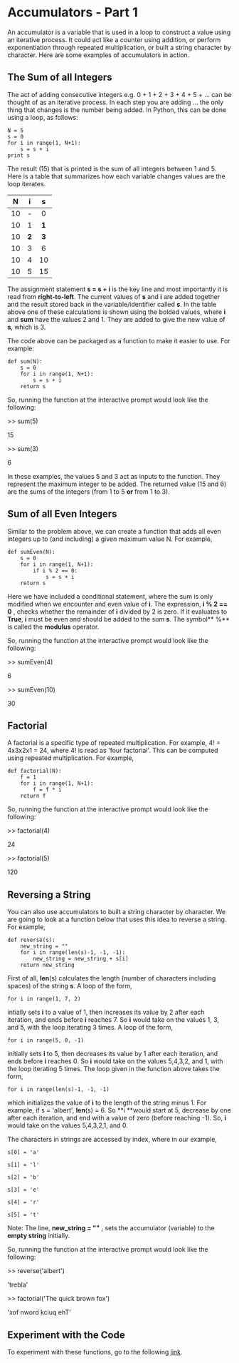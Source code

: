 # Accumulators - Part 1

An accumulator is a variable that is used in a loop to construct a value using an iterative process.  It could act like a counter using addition, or perform exponentiation through repeated multiplication, or built a string character by character.  Here are some examples of accumulators in action.

## The Sum of all Integers

The act of adding consecutive integers e.g. 0 + 1 + 2 + 3 + 4 + 5 + ... can be thought of as an iterative process.  In each step you are adding ... the only thing that changes is the number being added.  In Python, this can be done using a loop, as follows:

```
N = 5
s = 0
for i in range(1, N+1):
    s = s + i
print s
```

The result \(15\) that is printed is the sum of all integers between 1 and 5.  Here is a table that summarizes how each variable changes values are the loop iterates.

| N | i | s |
| :---: | :---: | :---: |
| 10 | - | 0 |
| 10 | 1 | **1** |
| 10 | **2** | **3** |
| 10 | 3 | 6 |
| 10 | 4 | 10 |
| 10 | 5 | 15 |

The assignment statement **s = s + i** is the key line and most importantly it is read from **right-to-left**.  The current values of **s** and **i** are added together and the result stored back in the variable/identifier called **s**.  In the table above one of these calculations is shown using the bolded values, where **i** and **sum** have the values 2 and 1.  They are added to give the new value of **s**, which is 3.

The code above can be packaged as a function to make it easier to use.  For example:

```
def sum(N):
    s = 0
    for i in range(1, N+1):
        s = s + i
    return s
```

So, running the function at the interactive prompt would look like the following:

&gt;&gt; sum\(5\)

15

&gt;&gt; sum\(3\)

6

In these examples, the values 5 and 3 act as inputs to the function.  They represent the maximum integer to be added.  The returned value \(15 and 6\) are the sums of the integers \(from 1 to 5 **or** from 1 to 3\).

## Sum of all Even Integers

Similar to the problem above, we can create a function that adds all even integers up to \(and including\) a given maximum value N.  For example,

```
def sumEven(N):
    s = 0
    for i in range(1, N+1):
        if i % 2 == 0:
            s = s + i
    return s
```

Here we have included a conditional statement, where the sum is only modified when we encounter and even value of **i**.  The expression,  **i % 2 == 0** , checks whether the remainder of **i**  divided by 2 is zero.  If it evaluates to **True**, **i** must be even and should be added to the sum **s**.  The symbol** %** is called the **modulus** operator.

So, running the function at the interactive prompt would look like the following:

&gt;&gt; sumEven\(4\)

6

&gt;&gt; sumEven\(10\)

30

## Factorial

A factorial is a specific type of repeated multiplication.  For example, 4! = 4x3x2x1 = 24, where 4! is read as 'four factorial'.  This can be computed using repeated multiplication.  For example,

```
def factorial(N):
    f = 1
    for i in range(1, N+1):
        f = f * i
    return f
```

So, running the function at the interactive prompt would look like the following:

&gt;&gt; factorial\(4\)

24

&gt;&gt; factorial\(5\)

120

## Reversing a String

You can also use accumulators to built a string character by character.  We are going to look at a function below that uses this idea to reverse a string.  For example,

```
def reverse(s):
    new_string = ""
    for i in range(len(s)-1, -1, -1):
        new_string = new_string + s[i]
    return new_string
```

First of all, **len**\(s\) calculates the length \(number of characters including spaces\) of the string **s**.  A loop of the form,

`for i in range(1, 7, 2)`

intially sets **i** to a value of 1, then increases its value by 2 after each iteration, and ends before **i** reaches 7.  So **i** would take on the values 1, 3, and 5, with the loop iterating 3 times.  A loop of the form,

`for i in range(5, 0, -1)`

initially sets **i** to 5, then decreases its value by 1 after each iteration, and ends before **i** reaches 0.  So **i** would take on the values 5,4,3,2, and 1, with the loop iterating 5 times.  The loop given in the function above takes the form,

`for i in range(len(s)-1, -1, -1)`

which initializes the value of **i** to the length of the string minus 1.  For example, if s = 'albert', **len**\(s\) = 6.  So **i **would start at 5, decrease by one after each iteration, and end with a value of zero \(before reaching -1\).  So, **i** would take on the values 5,4,3,2,1, and 0.

The characters in strings are accessed by index, where in our example,

`s[0] = 'a'`

`s[1] = 'l'`

`s[2] = 'b'`

`s[3] = 'e'`

`s[4] = 'r'`

`s[5] = 't'`

Note:  The line,  **new\_string = ""** , sets the accumulator \(variable\) to the **empty string** initially.

So, running the function at the interactive prompt would look like the following:

&gt;&gt; reverse\('albert'\)

'trebla'

&gt;&gt; factorial\('The quick brown fox'\)

'xof nword kciuq ehT'

## Experiment with the Code

To experiment with these functions, go to the following [link](https://repl.it/LDsU/5).

